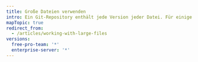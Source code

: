 ```yaml
---
title: Große Dateien verwenden
intro: Ein Git-Repository enthält jede Version jeder Datei. Für einige Dateitypen ist dies jedoch nicht praktikabel. Durch mehrere Revisionen großer Dateien werden die Klon- und Abrufzeiten für andere Benutzer eines Repositorys erhöht.
mapTopic: true
redirect_from:
  - /articles/working-with-large-files
versions:
  free-pro-team: '*'
  enterprise-server: '*'
---
```


